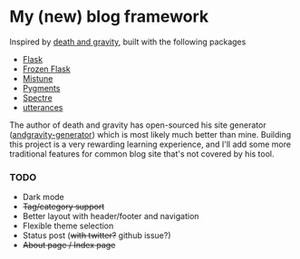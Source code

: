 # My (new) blog framework

Inspired by [death and gravity](https://death.andgravity.com/about#colophon), built with the following packages
- [Flask](https://flask.palletsprojects.com/en/2.0.x/)
- [Frozen Flask](https://pythonhosted.org/Frozen-Flask/)
- [Mistune](https://mistune.readthedocs.io/en/latest/)
- [Pygments](https://pygments.org/)
- [Spectre](https://picturepan2.github.io/spectre/index.html)
- [utterances](https://utteranc.es/)

The author of death and gravity has open-sourced his site generator ([andgravity-generator](https://github.com/lemon24/andgravity-generator/)) which is most likely much better than mine. Building this project is a very rewarding learning experience, and I'll add some more traditional features for common blog site that's not covered by his tool.

### TODO
- Dark mode
- ~~Tag/category support~~
- Better layout with header/footer and navigation
- Flexible theme selection
- Status post (~~with twitter?~~ github issue?)
- ~~About page / Index page~~
